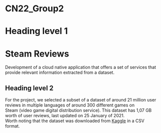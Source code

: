 # CN22_Group2

# Heading level 1

<h1>Steam Reviews</h1>

<p>Development of a cloud native application that offers a set of services that provide relevant information extracted from a dataset.</p>

## Heading level 2

<p>For the project, we selected a subset of a dataset of around 21 million user reviews in multiple languages of around 300 different games on <br>
Steam (video game digital distribution service). This dataset has 1,07 GB worth of user reviews, last updated on 25 January of 2021. <br>
Worth noting that the dataset was downloaded from <a href="https://www.kaggle.com/najzeko/steam-reviews-2021">Kaggle</a> in a CSV format.</p>
